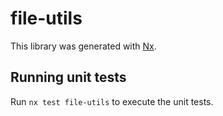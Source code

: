# file-utils

This library was generated with [Nx](https://nx.dev).

## Running unit tests

Run `nx test file-utils` to execute the unit tests.
